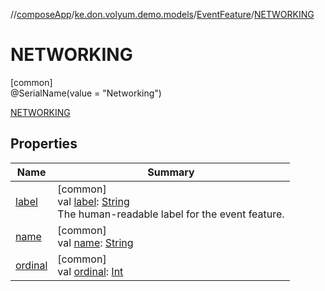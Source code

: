 //[composeApp](../../../../index.md)/[ke.don.volyum.demo.models](../../index.md)/[EventFeature](../index.md)/[NETWORKING](index.md)

# NETWORKING

[common]\
@SerialName(value = &quot;Networking&quot;)

[NETWORKING](index.md)

## Properties

| Name | Summary |
|---|---|
| [label](../label.md) | [common]<br>val [label](../label.md): [String](https://kotlinlang.org/api/core/kotlin-stdlib/kotlin/-string/index.html)<br>The human-readable label for the event feature. |
| [name](../../-window-size-class/-expanded/index.md#-372974862%2FProperties%2F-1518758877) | [common]<br>val [name](../../-window-size-class/-expanded/index.md#-372974862%2FProperties%2F-1518758877): [String](https://kotlinlang.org/api/core/kotlin-stdlib/kotlin/-string/index.html) |
| [ordinal](../../-window-size-class/-expanded/index.md#-739389684%2FProperties%2F-1518758877) | [common]<br>val [ordinal](../../-window-size-class/-expanded/index.md#-739389684%2FProperties%2F-1518758877): [Int](https://kotlinlang.org/api/core/kotlin-stdlib/kotlin/-int/index.html) |